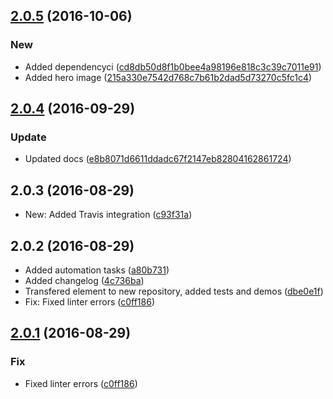 <a name="2.0.5"></a>
## [2.0.5](https://github.com/advanced-rest-client/paper-fab-menu/compare/2.0.4...v2.0.5) (2016-10-06)


### New

* Added dependencyci ([cd8db50d8f1b0bee4a98196e818c3c39c7011e91](https://github.com/advanced-rest-client/paper-fab-menu/commit/cd8db50d8f1b0bee4a98196e818c3c39c7011e91))
* Added hero image ([215a330e7542d768c7b61b2dad5d73270c5fc1c4](https://github.com/advanced-rest-client/paper-fab-menu/commit/215a330e7542d768c7b61b2dad5d73270c5fc1c4))



<a name="2.0.4"></a>
## [2.0.4](https://github.com/advanced-rest-client/paper-fab-menu/compare/2.0.3...v2.0.4) (2016-09-29)


### Update

* Updated docs ([e8b8071d6611ddadc67f2147eb82804162861724](https://github.com/advanced-rest-client/paper-fab-menu/commit/e8b8071d6611ddadc67f2147eb82804162861724))



<a name="2.0.3"></a>
## 2.0.3 (2016-08-29)

* New: Added Travis integration ([c93f31a](https://github.com/advanced-rest-client/paper-fab-menu/commit/c93f31a))



<a name="2.0.2"></a>
## 2.0.2 (2016-08-29)

* Added automation tasks ([a80b731](https://github.com/advanced-rest-client/paper-fab-menu/commit/a80b731))
* Added changelog ([4c736ba](https://github.com/advanced-rest-client/paper-fab-menu/commit/4c736ba))
* Transfered element to new repository, added tests and demos ([dbe0e1f](https://github.com/advanced-rest-client/paper-fab-menu/commit/dbe0e1f))
* Fix: Fixed linter errors ([c0ff186](https://github.com/advanced-rest-client/paper-fab-menu/commit/c0ff186))



<a name="2.0.1"></a>
## [2.0.1](https://github.com/advanced-rest-client/paper-fab-menu/compare/2.0.1...v2.0.1) (2016-08-29)


### Fix

* Fixed linter errors ([c0ff186](https://github.com/advanced-rest-client/paper-fab-menu/commit/c0ff186))
